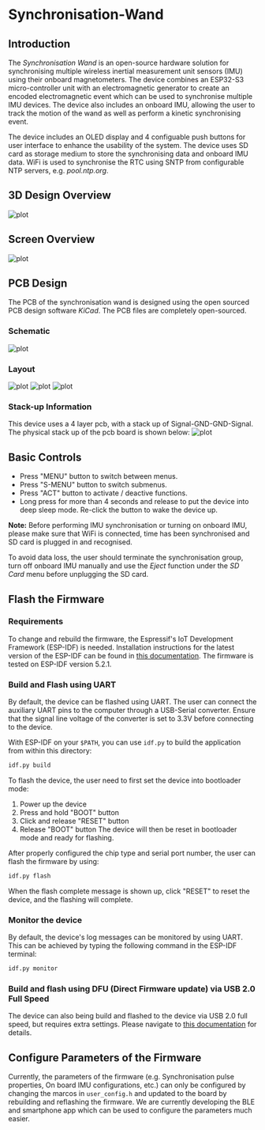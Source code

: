 # Synchronisation-Wand


## Introduction
The *Synchronisation Wand* is an open-source hardware solution for synchronising multiple wireless inertial measurement unit sensors (IMU) using their onboard magnetometers. The device combines an ESP32-S3 micro-controller unit with an electromagnetic generator to create an encoded electromagnetic event which can be used to synchronise multiple IMU devices. The device also includes an onboard IMU, allowing the user to track the motion of the wand as well as perform a kinetic synchronising event.

The device includes an OLED display and 4 configuable push buttons for user interface to enhance the usability of the system. The device uses SD card as storage medium to store the synchronising data and onboard IMU data. WiFi is used to synchronise the RTC using SNTP from configurable NTP servers, e.g. *pool.ntp.org*.

## 3D Design Overview
![plot](./Resources/CAD_design.jpg)

## Screen Overview
![plot](./Resources/Screen_Overview.png)

## PCB Design
The PCB of the synchronisation wand is designed using the open sourced PCB design software *KiCad*. The PCB files are completely open-sourced.

### Schematic
![plot](./Resources/ESP32S3_PCB_V1_Schematic.png)

### Layout
![plot](./Resources/pcb%20overview.jpg)
![plot](./Resources/Layout_Front.png)
![plot](./Resources/Layout_Back.png)

### Stack-up Information
This device uses a 4 layer pcb, with a stack up of Signal-GND-GND-Signal.
The physical stack up of the pcb board is shown below:
![plot](./Resources/PCB_Physical_Stackup.png)

## Basic Controls
- Press "MENU" button to switch between menus.
- Press "S-MENU" button to switch submenus.
- Press "ACT" button to activate / deactive functions.
- Long press for more than 4 seconds and release to put the device into deep sleep mode. Re-click the button to wake the device up.

**Note:**
Before performing IMU synchronisation or turning on onboard IMU, please make sure that WiFi is connected, time has been synchronised and SD card is plugged in and recognised.

To avoid data loss, the user should terminate the synchronisation group, turn off onboard IMU manually and use the *Eject* function under the *SD Card* menu before unplugging the SD card.

## Flash the Firmware
### Requirements
To change and rebuild the firmware, the Espressif's IoT Development Framework (ESP-IDF) is needed. Installation instructions for the latest version of the ESP-IDF can be found in [this documentation](https://docs.espressif.com/projects/esp-idf/en/latest/esp32/get-started/). The firmware is tested on ESP-IDF version 5.2.1.

### Build and Flash using UART
By default, the device can be flashed using UART. The user can connect the auxiliary UART pins to the computer through a USB-Serial converter. Ensure that the signal line voltage of the converter is set to 3.3V before connecting to the device.

With ESP-IDF on your `$PATH`, you can use `idf.py` to build the application from within this directory:

```bash
idf.py build
```

To flash the device, the user need to first set the device into bootloader mode:
1. Power up the device
2. Press and hold "BOOT" button
3. Click and release "RESET" button
4. Release "BOOT" button
The device will then be reset in bootloader mode and ready for flashing.

After properly configured the chip type and serial port number, the user can flash the firmware by using:
```bash
idf.py flash
```
When the flash complete message is shown up, click "RESET" to reset the device, and the flashing will complete.

### Monitor the device
By default, the device's log messages can be monitored by using UART. This can be achieved by typing the following command in the ESP-IDF terminal:
```bash
idf.py monitor
```

### Build and flash using DFU (Direct Firmware update) via USB 2.0 Full Speed
The device can also being build and flashed to the device via USB 2.0 full speed, but requires extra settings. Please navigate to [this documentation](https://docs.espressif.com/projects/esp-idf/en/latest/esp32s3/api-guides/dfu.html) for details.

## Configure Parameters of the Firmware
Currently, the parameters of the firmware (e.g. Synchronisation pulse properties, On board IMU configurations, etc.) can only be configured by changing the marcos in `user_config.h` and updated to the board by rebuilding and reflashing the firmware. We are currently developing the BLE and smartphone app which can be used to configure the parameters much easier.

